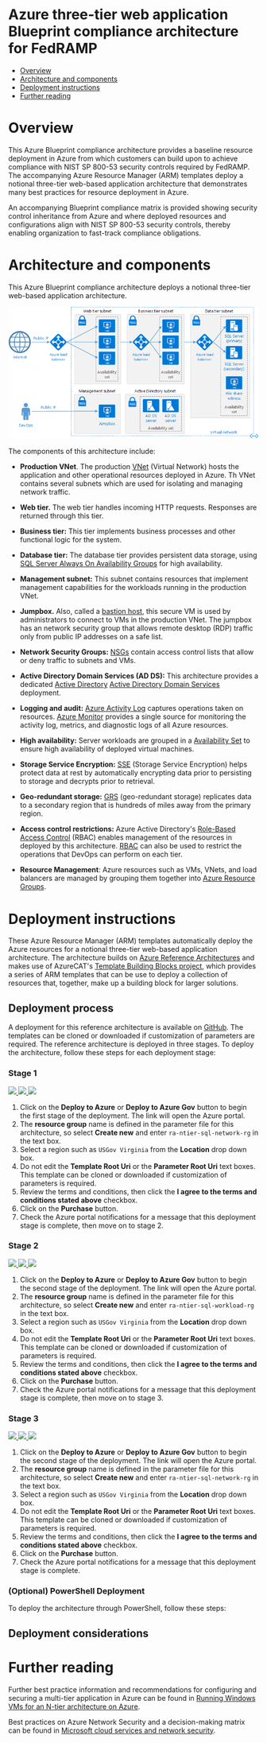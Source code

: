 Azure three-tier web application Blueprint compliance architecture for FedRAMP
==============================================================================

- [Overview](#overview)
- [Architecture and components](#architecture-and-components)
- [Deployment instructions](#deployment-instructions])
- [Further reading](#further-reading)

Overview
========

This Azure Blueprint compliance architecture provides a baseline resource deployment in Azure from which customers can build upon to achieve compliance with NIST SP 800-53 security controls required by FedRAMP. The accompanying Azure Resource Manager (ARM) templates deploy a notional three-tier web-based application architecture that demonstrates many best practices for resource deployment in Azure.

An accompanying Blueprint compliance matrix is provided showing security control inheritance from Azure and where deployed resources and configurations align with NIST SP 800-53 security controls, thereby enabling organization to fast-track compliance obligations.

Architecture and components
===========================

This Azure Blueprint compliance architecture deploys a notional three-tier web-based application architecture. 

![alt text](images/n-tier-diagram.png?raw=true "Azure Blueprint FedRAMP three-tier web-based application compliance architecture")

The components of this architecture include:

 - **Production VNet**. The production [VNet](https://docs.microsoft.com/en-us/azure/Virtual-Network/virtual-networks-overview) (Virtual Network) hosts the application and other operational resources deployed in Azure. Th VNet contains several subnets which are used for isolating and managing network traffic.

 - **Web tier.** The web tier handles incoming HTTP requests. Responses are returned through this tier.

 - **Business tier:** This tier implements business processes and other functional logic for the system.

 - **Database tier:** The database tier provides persistent data storage, using [SQL Server Always On Availability Groups](https://msdn.microsoft.com/en-us/library/hh510230.aspx) for high availability.

 - **Management subnet:** This subnet contains resources that implement management capabilities for the workloads running in the production VNet.

 - **Jumpbox.** Also, called a [bastion host](https://en.wikipedia.org/wiki/Bastion_host), this secure VM is used by administrators to connect to VMs in the production VNet. The jumpbox has an network security group that allows remote desktop (RDP) traffic only from public IP addresses on a safe list.

 - **Network Security Groups:** [NSGs](https://docs.microsoft.com/en-us/azure/virtual-network/virtual-networks-nsg) contain access control lists that allow or deny traffic to subnets and VMs.

 - **Active Directory Domain Services (AD DS):** This architecture provides a dedicated [Active Directory](https://msdn.microsoft.com/library/azure/jj156090.aspx) [Active Directory Domain Services](https://technet.microsoft.com/library/dd448614.aspx) deployment.

 - **Logging and audit:** [Azure Activity Log](https://docs.microsoft.com/en-us/azure/monitoring-and-diagnostics/monitoring-overview-activity-logs) captures operations taken on resources. [Azure Monitor](https://docs.microsoft.com/en-us/azure/monitoring-and-diagnostics/monitoring-get-started) provides a single source for monitoring the activity log, metrics, and diagnostic logs of all Azure resources.

 - **High availability:** Server workloads are grouped in a [Availability Set](https://docs.microsoft.com/en-us/azure/virtual-machines/virtual-machines-windows-manage-availability?toc=%2fazure%2fvirtual-machines%2fwindows%2ftoc.json) to ensure high availability of deployed virtual machines.

- **Storage Service Encryption:** [SSE](https://docs.microsoft.com/en-us/azure/storage/storage-service-encryption) (Storage Service Encryption) helps protect data at rest by automatically encrypting data prior to persisting to storage and decrypts prior to retrieval.

- **Geo-redundant storage:** [GRS](https://docs.microsoft.com/en-us/azure/storage/storage-redundancy) (geo-redundant storage) replicates data to a secondary region that is hundreds of miles away from the primary region.

 - **Access control restrictions:** Azure Active Directory's [Role-Based Access Control](https://docs.microsoft.com/en-gb/azure/active-directory/role-based-access-control-configure) (RBAC) enables management of the resources in deployed by this architecture. [RBAC](https://docs.microsoft.com/en-gb/azure/active-directory/role-based-access-control-configure) can also be used to restrict the operations that DevOps can perform on each tier.
 
 - **Resource Management**: Azure resources such as VMs, VNets, and load balancers are managed by grouping them together into [Azure Resource Groups](https://docs.microsoft.com/en-us/azure/azure-resource-manager/resource-group-overview#resource-groupsresource). 

Deployment instructions
=======================
These Azure Resource Manager (ARM) templates automatically deploy the Azure resources for a notional three-tier web-based application architecture. The architecture builds on [Azure Reference Architectures](https://docs.microsoft.com/en-us/azure/architecture/reference-architectures/) and makes use of AzureCAT's [Template Building Blocks project](https://github.com/mspnp/template-building-blocks), which provides a series of ARM templates that can be use to deploy a collection of resources that, together, make up a building block for larger solutions.

## Deployment process

A deployment for this reference architecture is available on
[GitHub](https://github.com/jomolesk/reference-architectures/tree/master/guidance-compute-n-tier-sql). The templates can be cloned or downloaded if customization of parameters are required. The reference architecture is deployed in three stages. To deploy the architecture, follow these steps for each deployment stage:

### Stage 1

<a href="https://portal.azure.com/#create/Microsoft.Template/uri/https%3A%2F%2Fraw.githubusercontent.com%2Fjomolesk%2Freference-architectures%2Fmaster%2Fguidance-compute-n-tier-sql%2FvirtualNetwork.azuredeploy.json" target="_blank">
    <img src="http://azuredeploy.net/deploybutton.png"/>
</a>
<a href="https://portal.azure.us/#create/Microsoft.Template/uri/https%3A%2F%2Fraw.githubusercontent.com%2Fjomolesk%2Freference-architectures%2Fmaster%2Fguidance-compute-n-tier-sql%2FvirtualNetwork.azuredeploy.json" target="_blank">
    <img src="http://azuredeploy.net/AzureGov.png"/>
</a>
<a href="http://armviz.io/#/?load=uri/https%3A%2F%2Fraw.githubusercontent.com%2Fjomolesk%2Freference-architectures%2Fmaster%2Fguidance-compute-n-tier-sql%2FvirtualNetwork.azuredeploy.json" target="_blank">
    <img src="http://armviz.io/visualizebutton.png"/>
</a>

1. Click on the **Deploy to Azure** or **Deploy to Azure Gov** button to begin the first stage of the deployment. The link will open the Azure portal.
2. The **resource group** name is defined in the parameter file for this architecture, so select **Create new** and enter `ra-ntier-sql-network-rg` in the text box.
3. Select a region such as `USGov Virginia` from the **Location** drop down box.
4. Do not edit the **Template Root Uri** or the **Parameter Root Uri** text boxes. This template can be cloned or downloaded if customization of parameters is required.
5. Review the terms and conditions, then click the **I agree to the terms and conditions stated above** checkbox.
6. Click on the **Purchase** button.
7. Check the Azure portal notifications for a message that this deployment stage is complete, then move on to stage 2.

### Stage 2

<a href="https://portal.azure.com/#create/Microsoft.Template/uri/https%3A%2F%2Fraw.githubusercontent.com%2Fjomolesk%2Freference-architectures%2Fmaster%2Fguidance-compute-n-tier-sql%2Fworkload.azuredeploy.json" target="_blank">
    <img src="http://azuredeploy.net/deploybutton.png"/>
</a>
<a href="https://portal.azure.us/#create/Microsoft.Template/uri/https%3A%2F%2Fraw.githubusercontent.com%2Fjomolesk%2Freference-architectures%2Fmaster%2Fguidance-compute-n-tier-sql%2Fworkload.azuredeploy.json" target="_blank">
    <img src="http://azuredeploy.net/AzureGov.png"/>
</a>
<a href="http://armviz.io/#/?load=uri/https%3A%2F%2Fraw.githubusercontent.com%2Fjomolesk%2Freference-architectures%2Fmaster%2Fguidance-compute-n-tier-sql%2Fworkload.azuredeploy.json" target="_blank">
    <img src="http://armviz.io/visualizebutton.png"/>
</a>

1. Click on the **Deploy to Azure** or **Deploy to Azure Gov** button to begin the second stage of the deployment. The link will open the Azure portal.
2. The **resource group** name is defined in the parameter file for this architecture, so select **Create new** and enter `ra-ntier-sql-workload-rg` in the text box.
3. Select a region such as `USGov Virginia` from the **Location** drop down box.
4. Do not edit the **Template Root Uri** or the **Parameter Root Uri** text boxes. This template can be cloned or downloaded if customization of parameters is required.
5. Review the terms and conditions, then click the **I agree to the terms and conditions stated above** checkbox.
6. Click on the **Purchase** button.
7. Check the Azure portal notifications for a message that this deployment stage is complete, then move on to stage 3.

### Stage 3

<a href="https://portal.azure.com/#create/Microsoft.Template/uri/https%3A%2F%2Fraw.githubusercontent.com%2Fjomolesk%2Freference-architectures%2Fmaster%2Fguidance-compute-n-tier-sql%2Fsecurity.azuredeploy.json" target="_blank">
    <img src="http://azuredeploy.net/deploybutton.png"/>
</a>
<a href="https://portal.azure.us/#create/Microsoft.Template/uri/https%3A%2F%2Fraw.githubusercontent.com%2Fjomolesk%2Freference-architectures%2Fmaster%2Fguidance-compute-n-tier-sql%2Fsecurity.azuredeploy.json" target="_blank">
    <img src="http://azuredeploy.net/AzureGov.png"/>
</a>
<a href="http://armviz.io/#/?load=uri/https%3A%2F%2Fraw.githubusercontent.com%2Fjomolesk%2Freference-architectures%2Fmaster%2Fguidance-compute-n-tier-sql%2Fsecurity.azuredeploy.json" target="_blank">
    <img src="http://armviz.io/visualizebutton.png"/>
</a>

1. Click on the **Deploy to Azure** or **Deploy to Azure Gov** button to begin the second stage of the deployment. The link will open the Azure portal.
2. The **resource group** name is defined in the parameter file for this architecture, so select **Create new** and enter `ra-ntier-sql-network-rg` in the text box.
3. Select a region such as `USGov Virginia` from the **Location** drop down box.
4. Do not edit the **Template Root Uri** or the **Parameter Root Uri** text boxes. This template can be cloned or downloaded if customization of parameters is required.
5. Review the terms and conditions, then click the **I agree to the terms and conditions stated above** checkbox.
6. Click on the **Purchase** button.
7. Check the Azure portal notifications for a message that this deployment stage is complete.

### (Optional) PowerShell Deployment 

To deploy the architecture through PowerShell, follow these steps:


## Deployment considerations


Further reading
===============

Further best practice information and recommendations for configuring and securing a multi-tier application in Azure can be found in
 [Running Windows VMs for an N-tier architecture on Azure](https://docs.microsoft.com/en-gb/azure/guidance/guidance-compute-n-tier-vm).

Best practices on Azure Network Security and a decision-making matrix can be found in [Microsoft cloud services and network
security](https://docs.microsoft.com/en-gb/azure/best-practices-network-security).
